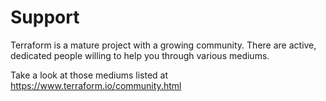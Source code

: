 # Support

Terraform is a mature project with a growing community. There are active,
dedicated people willing to help you through various mediums.

Take a look at those mediums listed at <https://www.terraform.io/community.html>
